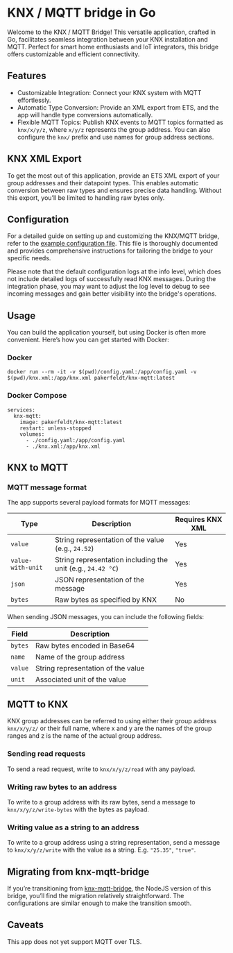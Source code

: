 # KNX / MQTT bridge in Go

Welcome to the KNX / MQTT Bridge! This versatile application, crafted in Go, facilitates seamless integration between your KNX installation and MQTT. Perfect for smart home enthusiasts and IoT integrators, this bridge offers customizable and efficient connectivity.

## Features
* Customizable Integration: Connect your KNX system with MQTT effortlessly.
* Automatic Type Conversion: Provide an XML export from ETS, and the app will handle type conversions automatically.
* Flexible MQTT Topics: Publish KNX events to MQTT topics formatted as `knx/x/y/z`, where `x/y/z` represents the group address. You can also configure the `knx/` prefix and use names for group address sections.

## KNX XML Export
To get the most out of this application, provide an ETS XML export of your group addresses and their datapoint types. This enables automatic conversion between raw types and ensures precise data handling. Without this export, you’ll be limited to handling raw bytes only.

## Configuration
For a detailed guide on setting up and customizing the KNX/MQTT bridge, refer to the [example configuration file](https://github.com/pakerfeldt/knx-mqtt/blob/main/config.example.yaml). This file is thoroughly documented and provides comprehensive instructions for tailoring the bridge to your specific needs.

Please note that the default configuration logs at the info level, which does not include detailed logs of successfully read KNX messages. During the integration phase, you may want to adjust the log level to debug to see incoming messages and gain better visibility into the bridge's operations.

## Usage
You can build the application yourself, but using Docker is often more convenient. Here’s how you can get started with Docker:

### Docker
```
docker run --rm -it -v $(pwd)/config.yaml:/app/config.yaml -v $(pwd)/knx.xml:/app/knx.xml pakerfeldt/knx-mqtt:latest
```

### Docker Compose
```
services:
  knx-mqtt:
    image: pakerfeldt/knx-mqtt:latest
    restart: unless-stopped
    volumes:
      - ./config.yaml:/app/config.yaml
      - ./knx.xml:/app/knx.xml
```

## KNX to MQTT

### MQTT message format
The app supports several payload formats for MQTT messages:

| Type    | Description | Requires KNX XML |
| -------- | ------- | ------- |
| `value`  | String representation of the value (e.g., `24.52`) | Yes |
| `value-with-unit` | String representation including the unit (e.g., `24.42 °C`) | Yes |
| `json` | JSON representation of the message | Yes |
| `bytes` | Raw bytes as specified by KNX | No |

When sending JSON messages, you can include the following fields:

| Field    | Description |
| -------- | ------- |
| `bytes`  | Raw bytes encoded in Base64 |
| `name` | Name of the group address |
| `value` | String representation of the value |
| `unit` | Associated unit of the value |

## MQTT to KNX

KNX group addresses can be referred to using either their group address `knx/x/y/z/` or their full name, 
where x and y are the names of the group ranges and z is the name of the actual group address.

### Sending read requests
To send a read request, write to `knx/x/y/z/read` with any payload.

### Writing raw bytes to an address
To write to a group address with its raw bytes, send a message to `knx/x/y/z/write-bytes` with the bytes as payload.

### Writing value as a string to an address
To write to a group address using a string representation, send a message to `knx/x/y/z/write` with the value as a string.
E.g. `"25.35"`, `"true"`.

## Migrating from knx-mqtt-bridge
If you’re transitioning from [knx-mqtt-bridge](https://github.com/pakerfeldt/knx-mqtt-bridge), the NodeJS version of this bridge, you’ll find the migration relatively straightforward. The configurations are similar enough to make the transition smooth.

## Caveats
This app does not yet support MQTT over TLS.

